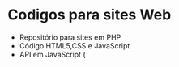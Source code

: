 # Codigos para sites Web
 - Repositório para sites em PHP
 - Código HTML5,CSS e JavaScript
 - API em JavaScript (
